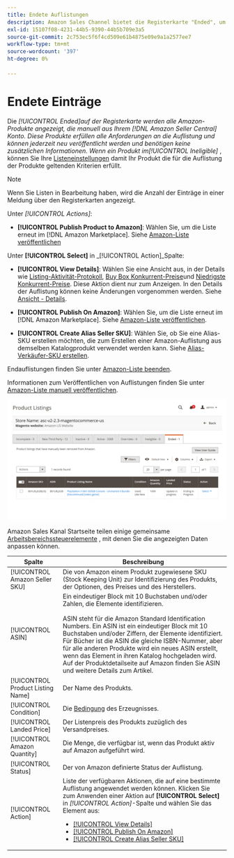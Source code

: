 ```yaml
---
title: Endete Auflistungen
description: Amazon Sales Channel bietet die Registerkarte "Ended", um beendete Amazon Marketplace-Einträge zu überprüfen, die bei Bedarf erneut veröffentlicht werden können.
exl-id: 15107f08-4231-44b5-9390-44b5b709e3a5
source-git-commit: 2c753ec5f6f4cd509e61b4875e09e9a1a2577ee7
workflow-type: tm+mt
source-wordcount: '397'
ht-degree: 0%

---
```


# Endete Einträge

Die _[!UICONTROL Ended]_auf der Registerkarte werden alle Amazon-Produkte angezeigt, die manuell aus Ihrem [!DNL Amazon Seller Central] Konto. Diese Produkte erfüllen alle Anforderungen an die Auflistung und können jederzeit neu veröffentlicht werden und benötigen keine zusätzlichen Informationen. Wenn ein Produkt im_[!UICONTROL Ineligible]_ , können Sie Ihre [Listeneinstellungen](./listing-settings.md) damit Ihr Produkt die für die Auflistung der Produkte geltenden Kriterien erfüllt.

>[!NOTE]
>
>Wenn Sie Listen in Bearbeitung haben, wird die Anzahl der Einträge in einer Meldung über den Registerkarten angezeigt.

Unter _[!UICONTROL Actions]_:

- **[!UICONTROL Publish Product to Amazon]**: Wählen Sie, um die Liste erneut im [!DNL Amazon Marketplace]. Siehe [Amazon-Liste veröffentlichen](./publish-listings-manually.md)

Unter **[!UICONTROL Select]** in _[!UICONTROL Action]_Spalte:

- **[!UICONTROL View Details]**: Wählen Sie eine Ansicht aus, in der Details wie [Listing-Aktivität-Protokoll](./product-listing-details.md#listing-activity-log), [Buy Box Konkurrent-Preise](./product-listing-details.md#buy-box-competitor-pricing)und [Niedrigste Konkurrent-Preise](./product-listing-details.md#lowest-competitor-pricing). Diese Aktion dient nur zum Anzeigen. In den Details der Auflistung können keine Änderungen vorgenommen werden. Siehe [Ansicht - Details](./product-listing-details.md).

- **[!UICONTROL Publish On Amazon]**: Wählen Sie, um die Liste erneut im [!DNL Amazon Marketplace]. Siehe [Amazon-Liste veröffentlichen](./publish-listings-manually.md).

- **[!UICONTROL Create Alias Seller SKU]**: Wählen Sie, ob Sie eine Alias-SKU erstellen möchten, die zum Erstellen einer Amazon-Auflistung aus demselben Katalogprodukt verwendet werden kann. Siehe [Alias-Verkäufer-SKU erstellen](./create-alias-seller-sku.md).

Endauflistungen finden Sie unter [Amazon-Liste beenden](./end-listings-manually.md).

Informationen zum Veröffentlichen von Auflistungen finden Sie unter [Amazon-Liste manuell veröffentlichen](./publish-listings-manually.md).

![Auflistungen für Amazon beendet](assets/amazon-ended-listings.png)

Amazon Sales Kanal Startseite teilen einige gemeinsame [Arbeitsbereichssteuerelemente](./workspace-controls.md) , mit denen Sie die angezeigten Daten anpassen können.

| Spalte | Beschreibung |
|--- |--- |
| [!UICONTROL Amazon Seller SKU] | Die von Amazon einem Produkt zugewiesene SKU (Stock Keeping Unit) zur Identifizierung des Produkts, der Optionen, des Preises und des Herstellers. |
| [!UICONTROL ASIN] | Ein eindeutiger Block mit 10 Buchstaben und/oder Zahlen, die Elemente identifizieren.<br><br>ASIN steht für die Amazon Standard Identification Numbers. Ein ASIN ist ein eindeutiger Block mit 10 Buchstaben und/oder Ziffern, der Elemente identifiziert. Für Bücher ist die ASIN die gleiche ISBN-Nummer, aber für alle anderen Produkte wird ein neues ASIN erstellt, wenn das Element in ihren Katalog hochgeladen wird. Auf der Produktdetailseite auf Amazon finden Sie ASIN und weitere Details zum Artikel. |
| [!UICONTROL Product Listing Name] | Der Name des Produkts. |
| [!UICONTROL Condition] | Die [Bedingung](./product-listing-condition.md) des Erzeugnisses. |
| [!UICONTROL Landed Price] | Der Listenpreis des Produkts zuzüglich des Versandpreises. |
| [!UICONTROL Amazon Quantity] | Die Menge, die verfügbar ist, wenn das Produkt aktiv auf Amazon aufgeführt wird. |
| [!UICONTROL Status] | Der von Amazon definierte Status der Auflistung. |
| [!UICONTROL Action] | Liste der verfügbaren Aktionen, die auf eine bestimmte Auflistung angewendet werden können. Klicken Sie zum Anwenden einer Aktion auf **[!UICONTROL Select]** in _[!UICONTROL Action]_-Spalte und wählen Sie das Element aus:<ul><li>[[!UICONTROL View Details]](./product-listing-details.md)</li><li>[[!UICONTROL Publish On Amazon]](./publish-listings-manually.md)</li><li>[[!UICONTROL Create Alias Seller SKU]](./create-alias-seller-sku.md#region-specific)</li></ul> |
